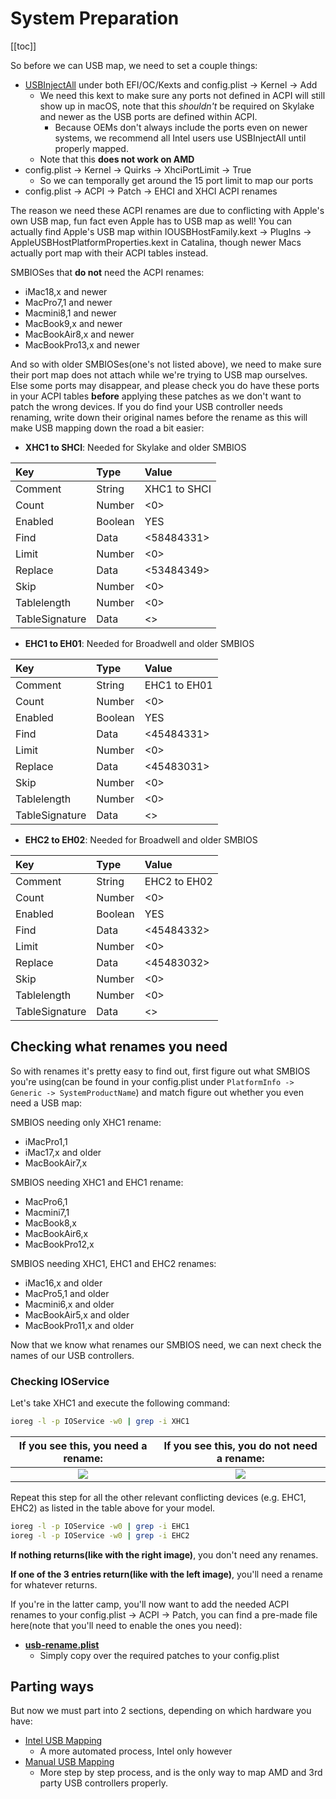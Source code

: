 # System Preparation

[[toc]]

So before we can USB map, we need to set a couple things:

* [USBInjectAll](https://github.com/Sniki/OS-X-USB-Inject-All/releases) under both EFI/OC/Kexts and config.plist -> Kernel -> Add
  * We need this kext to make sure any ports not defined in ACPI will still show up in macOS, note that this *shouldn't* be required on Skylake and newer as the USB ports are defined within ACPI.
    * Because OEMs don't always include the ports even on newer systems, we recommend all Intel users use USBInjectAll until properly mapped.
  * Note that this **does not work on AMD**
* config.plist -> Kernel -> Quirks -> XhciPortLimit -> True
  * So we can temporally get around the 15 port limit to map our ports
* config.plist -> ACPI -> Patch -> EHCI and XHCI ACPI renames

The reason we need these ACPI renames are due to conflicting with Apple's own USB map, fun fact even Apple has to USB map as well! You can actually find Apple's USB map within IOUSBHostFamily.kext -> PlugIns -> AppleUSBHostPlatformProperties.kext in Catalina, though newer Macs actually port map with their ACPI tables instead.

SMBIOSes that **do not** need the ACPI renames:

* iMac18,x and newer
* MacPro7,1 and newer
* Macmini8,1 and newer
* MacBook9,x  and newer
* MacBookAir8,x  and newer
* MacBookPro13,x and newer

And so with older SMBIOSes(one's not listed above), we need to make sure their port map does not attach while we're trying to USB map ourselves. Else some ports may disappear, and please check you do have these ports in your ACPI tables **before** applying these patches as we don't want to patch the wrong devices. If you do find your USB controller needs renaming, write down their original names before the rename as this will make USB mapping down the road a bit easier:

* **XHC1 to SHCI**: Needed for Skylake and older SMBIOS

| Key | Type | Value |
| :--- | :--- | :--- |
| Comment | String | XHC1 to SHCI |
| Count | Number | <0> |
| Enabled | Boolean | YES |
| Find | Data | <58484331> |
| Limit | Number | <0> |
| Replace | Data | <53484349> |
| Skip | Number | <0> |
| Tablelength | Number | <0> |
| TableSignature | Data | <> |

* **EHC1 to EH01**: Needed for Broadwell and older SMBIOS

| Key | Type | Value |
| :--- | :--- | :--- |
| Comment | String | EHC1 to EH01 |
| Count | Number | <0> |
| Enabled | Boolean | YES |
| Find | Data | <45484331> |
| Limit | Number | <0> |
| Replace | Data | <45483031> |
| Skip | Number | <0> |
| Tablelength | Number | <0> |
| TableSignature | Data | <> |

* **EHC2 to EH02**: Needed for Broadwell and older SMBIOS

| Key | Type | Value |
| :--- | :--- | :--- |
| Comment | String | EHC2 to EH02 |
| Count | Number | <0> |
| Enabled | Boolean | YES |
| Find | Data | <45484332> |
| Limit | Number | <0> |
| Replace | Data | <45483032> |
| Skip | Number | <0> |
| Tablelength | Number | <0> |
| TableSignature | Data | <> |

## Checking what renames you need

So with renames it's pretty easy to find out, first figure out what SMBIOS you're using(can be found in your config.plist under `PlatformInfo -> Generic -> SystemProductName`) and match figure out whether you even need a USB map:

SMBIOS needing only XHC1 rename:

* iMacPro1,1
* iMac17,x and older
* MacBookAir7,x

SMBIOS needing XHC1 and EHC1 rename:

* MacPro6,1
* Macmini7,1
* MacBook8,x
* MacBookAir6,x
* MacBookPro12,x

SMBIOS needing XHC1, EHC1 and EHC2 renames:

* iMac16,x and older
* MacPro5,1 and older
* Macmini6,x and older
* MacBookAir5,x  and older
* MacBookPro11,x and older

Now that we know what renames our SMBIOS need, we can next check the names of our USB controllers.

### Checking IOService

Let's take XHC1 and execute the following command:

```sh
ioreg -l -p IOService -w0 | grep -i XHC1
```

If you see this, you need a rename: |  If you see this, you do not need a rename:
:-------------------------:|:-------------------------:
![](../images/system-preperation-md/ioreg-name.png)  |  ![](../images/system-preperation-md/no-rename-needed.png)

Repeat this step for all the other relevant conflicting devices (e.g. EHC1, EHC2) as listed in the table above for your model.

```sh
ioreg -l -p IOService -w0 | grep -i EHC1
ioreg -l -p IOService -w0 | grep -i EHC2
```

**If nothing returns(like with the right image)**, you don't need any renames.

**If one of the 3 entries return(like with the left image)**, you'll need a rename for whatever returns.

If you're in the latter camp, you'll now want to add the needed ACPI renames to your config.plist -> ACPI -> Patch, you can find a pre-made file here(note that you'll need to enable the ones you need):

* **[usb-rename.plist](https://github.com/dortania/OpenCore-Post-Install/blob/master/extra-files/usb-rename.plist)**
  * Simply copy over the required patches to your config.plist

## Parting ways

But now we must part into 2 sections, depending on which hardware you have:

* [Intel USB Mapping](../usb/intel-mapping/intel.md)
  * A more automated process, Intel only however
* [Manual USB Mapping](../usb/manual/manual.md)
  * More step by step process, and is the only way to map AMD and 3rd party USB controllers properly.
